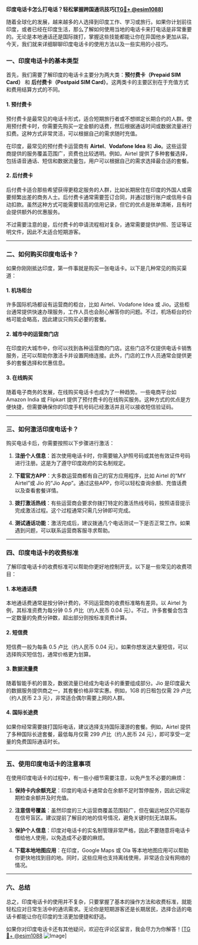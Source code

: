 **印度电话卡怎么打电话？轻松掌握跨国通讯技巧[[TG💪+ @esim1088](https://t.me/s/esim1088)]**

随着全球化的发展，越来越多的人选择到印度工作、学习或旅行。如果你计划前往印度，或者已经在印度生活，那么了解如何使用当地的电话卡来打电话是非常重要的。无论是本地通话还是国际拨打，掌握这些技能都能让你在异国他乡更加从容。今天，我们就来详细聊聊印度电话卡的使用方法以及一些实用的小技巧。

### **一、印度电话卡的基本类型**

首先，我们需要了解印度的电话卡主要分为两大类：**预付费卡（Prepaid SIM Card）** 和 **后付费卡（Postpaid SIM Card）**。这两类卡的主要区别在于充值方式和费用结算方式的不同。

#### **1. 预付费卡**
预付费卡是最常见的电话卡形式，适合短期旅行者或不想绑定长期合约的人群。使用预付费卡时，你需要先购买一定金额的话费，然后根据通话时间或数据流量进行扣费。这种方式非常灵活，可以根据自己的需求随时充值。

在印度，最常见的预付费卡运营商有 **Airtel**、**Vodafone Idea** 和 **Jio**。这些运营商提供的服务覆盖范围广，资费也比较透明。例如，Airtel 提供了多种套餐选择，包括语音通话、短信和数据流量包，用户可以根据自己的需求选择最合适的套餐。

#### **2. 后付费卡**
后付费卡适合那些希望获得更稳定服务的人群，比如长期居住在印度的外国人或需要频繁出差的商务人士。后付费卡通常需要签订合同，并通过银行账户或信用卡自动扣款。虽然这种方式可能需要较高的信用记录，但它的优点是账单清晰，且有时会提供额外的优惠服务。

不过需要注意的是，后付费卡的申请流程相对复杂，通常需要提供护照、签证等证明文件，因此不太适合短期游客。

---

### **二、如何购买印度电话卡？**

如果你刚刚抵达印度，第一件事就是购买一张电话卡。以下是几种常见的购买渠道：

#### **1. 机场柜台**
许多国际机场都设有运营商的柜台，比如 Airtel、Vodafone Idea 或 Jio。这些柜台通常提供快速办理服务，工作人员也会耐心解答你的问题。不过，机场柜台的价格可能会略高，因此建议只购买必要的套餐。

#### **2. 城市中的运营商门店**
在印度的大城市中，你可以找到各种运营商的门店。这些门店不仅提供电话卡销售服务，还可以帮助你激活卡并设置网络连接。此外，门店的工作人员通常会提供更多的套餐选择和优惠信息。

#### **3. 在线购买**
随着电子商务的发展，在线购买电话卡也成为了一种趋势。一些电商平台如 Amazon India 或 Flipkart 提供了预付费卡的在线购买服务。这种方式的优点是方便快捷，但需要确保你的印度手机号码已经激活并且可以接收短信验证码。

---

### **三、如何激活印度电话卡？**

购买电话卡后，你需要按照以下步骤进行激活：

1. **注册个人信息**：首次使用电话卡时，你需要输入护照号码或其他有效证件号码进行注册。这是为了遵守印度政府的实名制规定。
   
2. **下载官方APP**：大多数运营商都有自己的官方应用程序，比如 Airtel 的“MY Airtel”或 Jio 的“Jio App”。通过这些APP，你可以轻松查询余额、充值话费以及查看套餐详情。

3. **拨打激活热线**：有些运营商会要求你拨打特定的激活热线号码，按照语音提示完成激活过程。这个过程通常只需几分钟即可完成。

4. **测试通话功能**：激活完成后，建议拨通几个电话测试一下是否正常工作。如果遇到问题，可以联系运营商客服寻求帮助。

---

### **四、印度电话卡的收费标准**

了解印度电话卡的收费标准可以帮助你更好地控制开支。以下是一些常见的收费项目：

#### **1. 本地通话费**
本地通话费通常是按分钟计费的，不同运营商的收费标准略有差异。以 Airtel 为例，其标准资费为每分钟 0.5 卢比（约人民币 0.04 元）。不过，许多套餐会包含一定数量的免费分钟数，超出部分则按标准资费计算。

#### **2. 短信费**
短信费一般为每条 0.5 卢比（约人民币 0.04 元）。如果你想发送大量短信，可以选择购买短信包，通常价格更为划算。

#### **3. 数据流量费**
随着智能手机的普及，数据流量已经成为电话卡的重要组成部分。Jio 是印度最大的数据服务提供商之一，其套餐价格非常实惠。例如，1GB 的日租包仅需 29 卢比（约人民币 2.3 元），非常适合偶尔需要上网的人群。

#### **4. 国际长途费**
如果你经常需要拨打国际电话，建议选择支持国际漫游的套餐。例如，Airtel 提供了多种国际长途套餐，最低每月仅需 299 卢比（约人民币 24 元），即可享受一定量的免费国际通话时长。

---

### **五、使用印度电话卡的注意事项**

在使用印度电话卡的过程中，有一些小细节需要注意，以免产生不必要的麻烦：

1. **保持卡内余额充足**：印度的电话卡通常会在余额不足时暂停服务，因此记得定期检查余额并及时充值。

2. **注意信号覆盖**：虽然印度的三大运营商覆盖范围较广，但在偏远地区仍可能存在信号盲区。建议提前了解目的地的信号情况，避免关键时刻无法联系。

3. **保护个人信息**：印度对电话卡的实名制管理非常严格，因此不要随意将电话卡借给他人使用，以免造成不必要的麻烦。

4. **下载本地地图应用**：在印度，Google Maps 或 Ola 等本地地图应用可以帮助你更快地找到目的地。同时，这些应用也支持离线使用，非常适合没有网络的情况。

---

### **六、总结**

总之，印度电话卡的使用并不复杂，只要掌握了基本的操作方法和收费标准，就能轻松应对日常生活中的通讯需求。无论你是短期游客还是长期居民，选择合适的电话卡都能让你在印度的生活更加便捷和舒适。

如果你对印度电话卡还有其他疑问，欢迎在评论区留言，我会尽力为你解答！[[TG💪+ @esim1088](https://t.me/s/esim1088) ![Image](https://i.postimg.cc/4NQfJmqS/Snipaste-2025-05-13-00-14-12.png)]